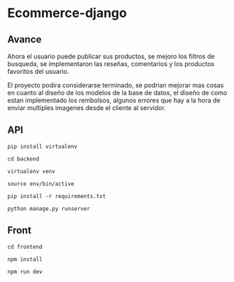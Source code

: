 # Ecommerce-django

## Avance

Ahora el usuario puede publicar sus productos, se mejoro los filtros de
busqueda, se implementaron las reseñas, comentarios y los productos favoritos
del usuario.

El proyecto podira considerarse terminado, se podrian mejorar mas cosas en
cuanto al diseño de los modelos de la base de datos, el diseño de como estan
implementado los rembolsos, algunos errores que hay a la hora de enviar
multiples imagenes desde el cliente al servidor.

## API

```
pip install virtualenv  

cd backend  

virtualenv venv  

source env/bin/active  

pip install -r requirements.txt  

python manage.py runserver  
```

## Front

```
cd frontend  

npm install  

npm run dev
```
